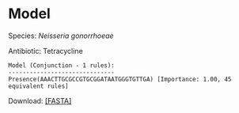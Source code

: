 
# Model

Species: *Neisseria gonorrhoeae*

Antibiotic: Tetracycline

```
Model (Conjunction - 1 rules):
------------------------------
Presence(AAACTTGCGCCGTGCGGATAATGGGTGTTGA) [Importance: 1.00, 45 equivalent rules]

```

Download: [[FASTA]](./model.fasta)


